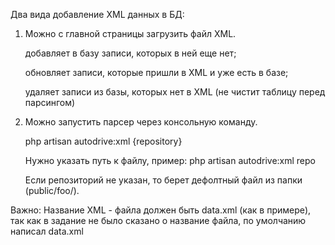 Два вида добавление XML данных в БД:

1) Можно с главной страницы загрузить файл XML.

    добавляет в базу записи, которых в ней еще нет;
    
    обновляет записи, которые пришли в XML и уже есть в базе;
    
    удаляет записи из базы, которых нет в XML (не чистит таблицу перед парсингом)
    
2) Можно запустить парсер через консольную команду. 

    php artisan autodrive:xml {repository}
    
    Нужно указать путь к файлу, пример: php artisan autodrive:xml repo
    
    Если репозиторий не указан, то берет дефолтный файл из папки (public/foo/).

Важно: Название XML - файла должен быть data.xml (как в примере), так как в задание не было сказано о название файла, по умолчанию написал data.xml

    

    
    
